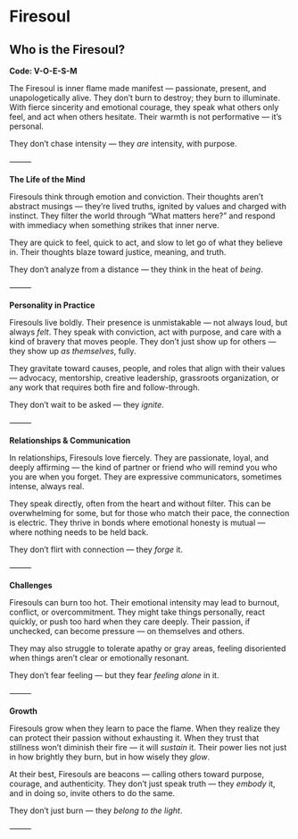 # Firesoul
## Who is the Firesoul?
**Code: V-O-E-S-M**

The Firesoul is inner flame made manifest — passionate, present, and unapologetically alive. They don’t burn to destroy; they burn to illuminate. With fierce sincerity and emotional courage, they speak what others only feel, and act when others hesitate. Their warmth is not performative — it’s personal.

They don’t chase intensity — they *are* intensity, with purpose.

⸻

**The Life of the Mind**

Firesouls think through emotion and conviction. Their thoughts aren’t abstract musings — they’re lived truths, ignited by values and charged with instinct. They filter the world through “What matters here?” and respond with immediacy when something strikes that inner nerve.

They are quick to feel, quick to act, and slow to let go of what they believe in. Their thoughts blaze toward justice, meaning, and truth.

They don’t analyze from a distance — they think in the heat of *being*.

⸻

**Personality in Practice**

Firesouls live boldly. Their presence is unmistakable — not always loud, but always *felt*. They speak with conviction, act with purpose, and care with a kind of bravery that moves people. They don’t just show up for others — they show up *as themselves*, fully.

They gravitate toward causes, people, and roles that align with their values — advocacy, mentorship, creative leadership, grassroots organization, or any work that requires both fire and follow-through.

They don’t wait to be asked — they *ignite*.

⸻

**Relationships & Communication**

In relationships, Firesouls love fiercely. They are passionate, loyal, and deeply affirming — the kind of partner or friend who will remind you who you are when you forget. They are expressive communicators, sometimes intense, always real.

They speak directly, often from the heart and without filter. This can be overwhelming for some, but for those who match their pace, the connection is electric. They thrive in bonds where emotional honesty is mutual — where nothing needs to be held back.

They don’t flirt with connection — they *forge* it.

⸻

**Challenges**

Firesouls can burn too hot. Their emotional intensity may lead to burnout, conflict, or overcommitment. They might take things personally, react quickly, or push too hard when they care deeply. Their passion, if unchecked, can become pressure — on themselves and others.

They may also struggle to tolerate apathy or gray areas, feeling disoriented when things aren’t clear or emotionally resonant.

They don’t fear feeling — but they fear *feeling alone* in it.

⸻

**Growth**

Firesouls grow when they learn to pace the flame. When they realize they can protect their passion without exhausting it. When they trust that stillness won’t diminish their fire — it will *sustain* it. Their power lies not just in how brightly they burn, but in how wisely they *glow*.

At their best, Firesouls are beacons — calling others toward purpose, courage, and authenticity. They don’t just speak truth — they *embody* it, and in doing so, invite others to do the same.

They don’t just burn — they *belong to the light*.

⸻
